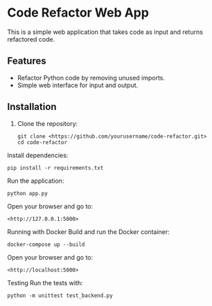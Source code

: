 # Code Refactor Web App

This is a simple web application that takes code as input and returns refactored code.

## Features

- Refactor Python code by removing unused imports.
- Simple web interface for input and output.

## Installation

1. Clone the repository:

   ```
   git clone <https://github.com/yourusername/code-refactor.git>
   cd code-refactor
   ```

Install dependencies:

```
pip install -r requirements.txt
```

Run the application:

```
python app.py
```

Open your browser and go to:

```
<http://127.0.0.1:5000>
```

Running with Docker
Build and run the Docker container:

```
docker-compose up --build
```

Open your browser and go to:

```
<http://localhost:5000>
```

Testing
Run the tests with:

```
python -m unittest test_backend.py
```